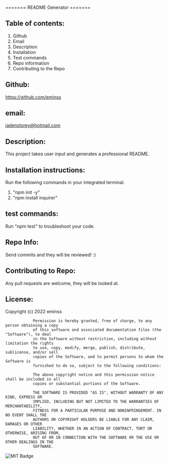 ======= README Generator =======

## Table of contents:

1. Github
2. Email
3. Description
4. Installation
5. Test commands
6. Repo information
7. Contributing to the Repo


## Github: 

https://github.com/eminss

## email: 

jadenstorey@hotmail.com

## Description: 

This project takes user input and generates a professional README.

## Installation instructions:

Run the following commands in your integrated terminal.

1. "npm init -y"
2. "npm install inquirer"

## test commands:

Run "npm test" to troubleshoot your code.

## Repo Info:

Send commits and they will be reviewed! :)

## Contributing to Repo:

Any pull requests are welcome, they will be looked at.

## License:

Copyright (c) 2022 eminss
                
                Permission is hereby granted, free of charge, to any person obtaining a copy
                of this software and associated documentation files (the "Software"), to deal
                in the Software without restriction, including without limitation the rights
                to use, copy, modify, merge, publish, distribute, sublicense, and/or sell
                copies of the Software, and to permit persons to whom the Software is
                furnished to do so, subject to the following conditions:
                
                The above copyright notice and this permission notice shall be included in all
                copies or substantial portions of the Software.
                
                THE SOFTWARE IS PROVIDED "AS IS", WITHOUT WARRANTY OF ANY KIND, EXPRESS OR
                IMPLIED, INCLUDING BUT NOT LIMITED TO THE WARRANTIES OF MERCHANTABILITY,
                FITNESS FOR A PARTICULAR PURPOSE AND NONINFRINGEMENT. IN NO EVENT SHALL THE
                AUTHORS OR COPYRIGHT HOLDERS BE LIABLE FOR ANY CLAIM, DAMAGES OR OTHER
                LIABILITY, WHETHER IN AN ACTION OF CONTRACT, TORT OR OTHERWISE, ARISING FROM,
                OUT OF OR IN CONNECTION WITH THE SOFTWARE OR THE USE OR OTHER DEALINGS IN THE
                SOFTWARE.

![MIT Badge](https://img.shields.io/badge/MIT-eminss-blue?style=for-the-badge&logo=appveyor)